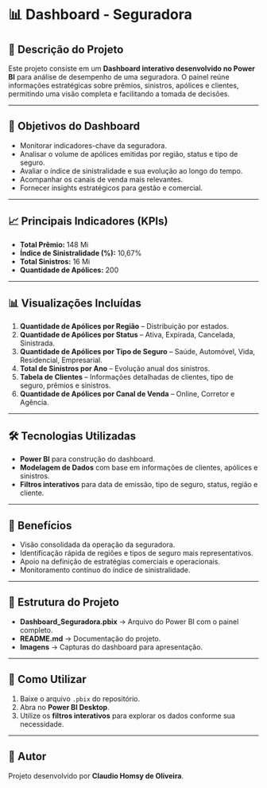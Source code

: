 # 📊 Dashboard - Seguradora

## 📌 Descrição do Projeto
Este projeto consiste em um **Dashboard interativo desenvolvido no Power BI** para análise de desempenho de uma seguradora. O painel reúne informações estratégicas sobre prêmios, sinistros, apólices e clientes, permitindo uma visão completa e facilitando a tomada de decisões.

---

## 🎯 Objetivos do Dashboard
- Monitorar indicadores-chave da seguradora.
- Analisar o volume de apólices emitidas por região, status e tipo de seguro.
- Avaliar o índice de sinistralidade e sua evolução ao longo do tempo.
- Acompanhar os canais de venda mais relevantes.
- Fornecer insights estratégicos para gestão e comercial.

---

## 📈 Principais Indicadores (KPIs)
- **Total Prêmio:** 148 Mi  
- **Índice de Sinistralidade (%):** 10,67%  
- **Total Sinistros:** 16 Mi  
- **Quantidade de Apólices:** 200  

---

## 📊 Visualizações Incluídas
1. **Quantidade de Apólices por Região** – Distribuição por estados.  
2. **Quantidade de Apólices por Status** – Ativa, Expirada, Cancelada, Sinistrada.  
3. **Quantidade de Apólices por Tipo de Seguro** – Saúde, Automóvel, Vida, Residencial, Empresarial.  
4. **Total de Sinistros por Ano** – Evolução anual dos sinistros.  
5. **Tabela de Clientes** – Informações detalhadas de clientes, tipo de seguro, prêmios e sinistros.  
6. **Quantidade de Apólices por Canal de Venda** – Online, Corretor e Agência.  

---

## 🛠️ Tecnologias Utilizadas
- **Power BI** para construção do dashboard.  
- **Modelagem de Dados** com base em informações de clientes, apólices e sinistros.  
- **Filtros interativos** para data de emissão, tipo de seguro, status, região e cliente.  

---

## 🚀 Benefícios
- Visão consolidada da operação da seguradora.  
- Identificação rápida de regiões e tipos de seguro mais representativos.  
- Apoio na definição de estratégias comerciais e operacionais.  
- Monitoramento contínuo do índice de sinistralidade.  

---

## 📂 Estrutura do Projeto
- **Dashboard_Seguradora.pbix** → Arquivo do Power BI com o painel completo.  
- **README.md** → Documentação do projeto.  
- **Imagens** → Capturas do dashboard para apresentação.  

---

## 📌 Como Utilizar
1. Baixe o arquivo `.pbix` do repositório.  
2. Abra no **Power BI Desktop**.  
3. Utilize os **filtros interativos** para explorar os dados conforme sua necessidade.  

---

## 👤 Autor
Projeto desenvolvido por **Claudio Homsy de Oliveira**.
